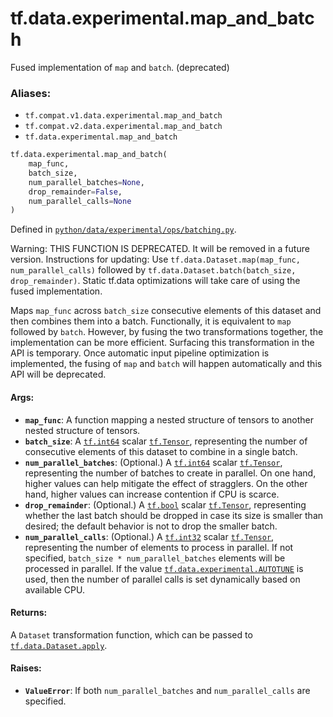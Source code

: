 <div itemscope itemtype="http://developers.google.com/ReferenceObject">
<meta itemprop="name" content="tf.data.experimental.map_and_batch" />
<meta itemprop="path" content="Stable" />
</div>

# tf.data.experimental.map_and_batch

Fused implementation of `map` and `batch`. (deprecated)

### Aliases:

* `tf.compat.v1.data.experimental.map_and_batch`
* `tf.compat.v2.data.experimental.map_and_batch`
* `tf.data.experimental.map_and_batch`

``` python
tf.data.experimental.map_and_batch(
    map_func,
    batch_size,
    num_parallel_batches=None,
    drop_remainder=False,
    num_parallel_calls=None
)
```



Defined in [`python/data/experimental/ops/batching.py`](/code/stable/tensorflow/python/data/experimental/ops/batching.py).

<!-- Placeholder for "Used in" -->

Warning: THIS FUNCTION IS DEPRECATED. It will be removed in a future version.
Instructions for updating:
Use `tf.data.Dataset.map(map_func, num_parallel_calls)` followed by `tf.data.Dataset.batch(batch_size, drop_remainder)`. Static tf.data optimizations will take care of using the fused implementation.

Maps `map_func` across `batch_size` consecutive elements of this dataset
and then combines them into a batch. Functionally, it is equivalent to `map`
followed by `batch`. However, by fusing the two transformations together, the
implementation can be more efficient. Surfacing this transformation in the API
is temporary. Once automatic input pipeline optimization is implemented,
the fusing of `map` and `batch` will happen automatically and this API will be
deprecated.

#### Args:


* <b>`map_func`</b>: A function mapping a nested structure of tensors to another
  nested structure of tensors.
* <b>`batch_size`</b>: A <a href="../../../tf.md#int64"><code>tf.int64</code></a> scalar <a href="../../../tf/Tensor.md"><code>tf.Tensor</code></a>, representing the number of
  consecutive elements of this dataset to combine in a single batch.
* <b>`num_parallel_batches`</b>: (Optional.) A <a href="../../../tf.md#int64"><code>tf.int64</code></a> scalar <a href="../../../tf/Tensor.md"><code>tf.Tensor</code></a>,
  representing the number of batches to create in parallel. On one hand,
  higher values can help mitigate the effect of stragglers. On the other
  hand, higher values can increase contention if CPU is scarce.
* <b>`drop_remainder`</b>: (Optional.) A <a href="../../../tf.md#bool"><code>tf.bool</code></a> scalar <a href="../../../tf/Tensor.md"><code>tf.Tensor</code></a>, representing
  whether the last batch should be dropped in case its size is smaller than
  desired; the default behavior is not to drop the smaller batch.
* <b>`num_parallel_calls`</b>: (Optional.) A <a href="../../../tf.md#int32"><code>tf.int32</code></a> scalar <a href="../../../tf/Tensor.md"><code>tf.Tensor</code></a>,
  representing the number of elements to process in parallel. If not
  specified, `batch_size * num_parallel_batches` elements will be processed
  in parallel. If the value <a href="../../../tf/data/experimental.md#AUTOTUNE"><code>tf.data.experimental.AUTOTUNE</code></a> is used, then
  the number of parallel calls is set dynamically based on available CPU.


#### Returns:

A `Dataset` transformation function, which can be passed to
<a href="../../../tf/data/Dataset.md#apply"><code>tf.data.Dataset.apply</code></a>.



#### Raises:


* <b>`ValueError`</b>: If both `num_parallel_batches` and `num_parallel_calls` are
  specified.
